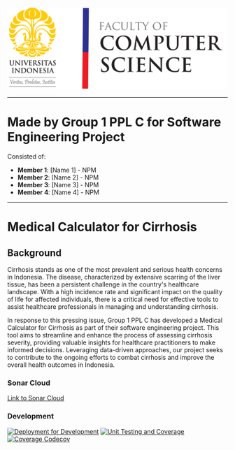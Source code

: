 ![Fakultas Ilmu Komputer UI](resources/horizontal-white-en-1.png)

---

# Made by Group 1 PPL C for Software Engineering Project

Consisted of:
- **Member 1**: [Name 1] - NPM
- **Member 2**: [Name 2] - NPM
- **Member 3**: [Name 3] - NPM
- **Member 4**: [Name 4] - NPM

---

# Medical Calculator for Cirrhosis

## Background

Cirrhosis stands as one of the most prevalent and serious health concerns in Indonesia. The disease, characterized by extensive scarring of the liver tissue, has been a persistent challenge in the country's healthcare landscape. With a high incidence rate and significant impact on the quality of life for affected individuals, there is a critical need for effective tools to assist healthcare professionals in managing and understanding cirrhosis.

In response to this pressing issue, Group 1 PPL C has developed a Medical Calculator for Cirrhosis as part of their software engineering project. This tool aims to streamline and enhance the process of assessing cirrhosis severity, providing valuable insights for healthcare practitioners to make informed decisions. Leveraging data-driven approaches, our project seeks to contribute to the ongoing efforts to combat cirrhosis and improve the overall health outcomes in Indonesia.

### Sonar Cloud
[Link to Sonar Cloud](https://sonarcloud.io/project/overview?id=CirrhoCheck_cirrhocheck-api)

### Development
[![Deployment for Development](https://github.com/CirrhoCheck/cirrhocheck-api/actions/workflows/deploy-dev.yaml/badge.svg?branch=development)](https://github.com/CirrhoCheck/cirrhocheck-api/actions/workflows/deploy-dev.yaml)
[![Unit Testing and Coverage](https://github.com/CirrhoCheck/cirrhocheck-api/actions/workflows/test-coverage.yaml/badge.svg?branch=development)](https://github.com/CirrhoCheck/cirrhocheck-api/actions/workflows/test-coverage.yaml)
[![Coverage Codecov](https://codecov.io/gh/CirrhoCheck/cirrhocheck-api/branch/development/graph/badge.svg?token=47HS0J3AVR)](https://codecov.io/gh/CirrhoCheck/cirrhocheck-api/branch/development)
